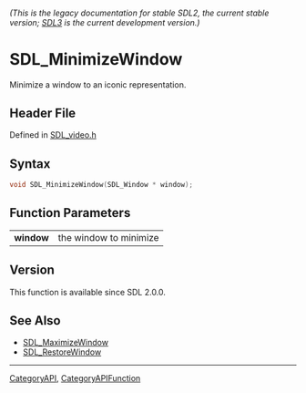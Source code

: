 ###### (This is the legacy documentation for stable SDL2, the current stable version; [SDL3](https://wiki.libsdl.org/SDL3/) is the current development version.)
# SDL_MinimizeWindow

Minimize a window to an iconic representation.

## Header File

Defined in [SDL_video.h](https://github.com/libsdl-org/SDL/blob/SDL2/include/SDL_video.h)

## Syntax

```c
void SDL_MinimizeWindow(SDL_Window * window);

```

## Function Parameters

|                |                        |
| -------------- | ---------------------- |
| **window**     | the window to minimize |

## Version

This function is available since SDL 2.0.0.

## See Also

- [SDL_MaximizeWindow](SDL_MaximizeWindow)
- [SDL_RestoreWindow](SDL_RestoreWindow)

----
[CategoryAPI](CategoryAPI), [CategoryAPIFunction](CategoryAPIFunction)

